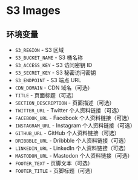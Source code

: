 # S3 Images

## 环境变量

- `S3_REGION` - S3 区域
- `S3_BUCKET_NAME` - S3 桶名称
- `S3_ACCESS_KEY` - S3 访问密钥 ID
- `S3_SECRET_KEY` - S3 秘密访问密钥
- `S3_ENDPOINT` - S3 端点 URL
- `CDN_DOMAIN` - CDN 域名（可选）
- `TITLE` - 页面标题（可选）
- `SECTION_DESCRIPTION` - 页面描述（可选）
- `TWITTER_URL` - Twitter 个人资料链接（可选）
- `FACEBOOK_URL` - Facebook 个人资料链接（可选）
- `INSTAGRAM_URL` - Instagram 个人资料链接（可选）
- `GITHUB_URL` - GitHub 个人资料链接（可选）
- `DRIBBBLE_URL` - Dribbble 个人资料链接（可选）
- `LINKEDIN_URL` - LinkedIn 个人资料链接（可选）
- `MASTODON_URL` - Mastodon 个人资料链接（可选）
- `FOOTER_TEXT` - 页脚文本（可选）
- `FOOTER_TITLE` - 页脚标题（可选）